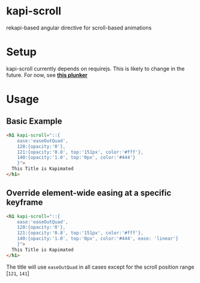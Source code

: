 kapi-scroll
===========

rekapi-based angular directive for scroll-based animations

Setup
=====

kapi-scroll currently depends on requirejs. This is likely to change in the future. For now, see **[this plunker](http://plnkr.co/edit/rOwTO4?p=preview)**

Usage
=====

## Basic Example

```html
<h1 kapi-scroll="::{
    ease:'easeOutQuad',
    120:{opacity:'0'},
    121:{opacity:'0.8', top:'151px', color:'#fff'},
    140:{opacity:'1.0', top:'0px', color:'#444'}
    }">
  This Title is Kapimated
</h1>
 ```
 
## Override element-wide easing at a specific keyframe

```html
<h1 kapi-scroll="::{
    ease:'easeOutQuad',
    120:{opacity:'0'},
    121:{opacity:'0.8', top:'151px', color:'#fff'},
    140:{opacity:'1.0', top:'0px', color:'#444', ease: 'linear'}
    }">
  This Title is Kapimated
</h1>
 ```
 
The title will use `easeOutQuad` in all cases except for the scroll position range [`121`, `141`]
